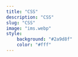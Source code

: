 ```yaml
---
title: "CSS"
description: "CSS"
slug: "CSS"
image: "ims.webp"
style:
    background: "#2a9d8f"
    color: "#fff"
---
```


